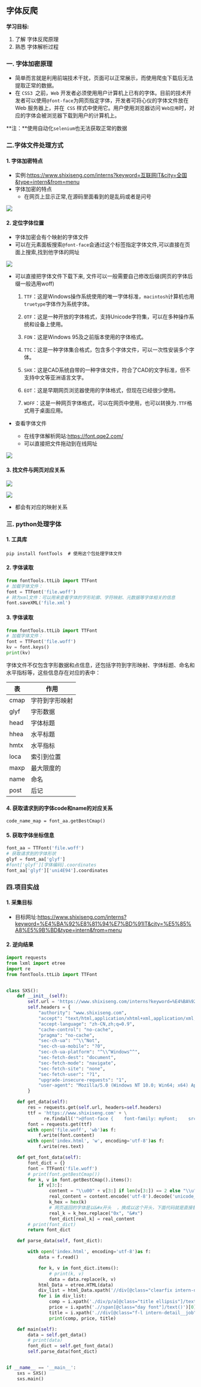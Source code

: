 ## 字体反爬

**学习目标:**

1. 了解 字体反爬原理
2. 熟悉 字体解析过程



### 一. 字体加密原理

- 简单而言就是利用前端技术干扰，页面可以正常展示，而使用爬虫下载后无法提取正常的数据。
- 在 `CSS3 `之前，`Web` 开发者必须使用用户计算机上已有的字体。目前的技术开发者可以使用`@font-face`为网页指定字体，开发者可将心仪的字体文件放在 Web 服务器上，并在` CSS` 样式中使用它。用户使用浏览器访问 `Web应用`时，对应的字体会被浏览器下载到用户的计算机上。

**注：**使用自动化`selenium`也无法获取正常的数据



### 二.字体文件处理方式

#### 1. 字体加密特点

- 实例:https://www.shixiseng.com/interns?keyword=互联网IT&city=全国&type=intern&from=menu 
- 字体加密的特点
  - 在网页上显示正常,在源码里面看到的是乱码或者是问号

![](./images/136.png)

#### 2. 定位字体位置 

- 字体加密会有个映射的字体文件
- 可以在元素面板搜索`@font-face`会通过这个标签指定字体文件,可以直接在页面上搜索,找到他字体的网址

![](./images/137.png)

- 可以直接把字体文件下载下来, 文件可以一般需要自己修改后缀(网页的字体后缀一般选用woff)

  1. `TTF`：这是Windows操作系统使用的唯一字体标准，`macintosh`计算机也用`truetype`字体作为系统字体。

  2. `OTF`：这是一种开放的字体格式，支持Unicode字符集，可以在多种操作系统和设备上使用。

  3. `FON`：这是Windows 95及之前版本使用的字体格式。

  4. `TTC`：这是一种字体集合格式，包含多个字体文件，可以一次性安装多个字体。
  5. `SHX`：这是CAD系统自带的一种字体文件，符合了CAD的文字标准，但不支持中文等亚洲语言文字。
  6. `EOT`：这是早期网页浏览器使用的字体格式，但现在已经很少使用。
  7. `WOFF`：这是一种网页字体格式，可以在网页中使用，也可以转换为`.TTF`格式用于桌面应用。

- 查看字体文件
  - 在线字体解析网站:https://font.qqe2.com/
  - 可以直接把文件拖动到在线网址

![](./images/138.png)

#### 3. 找文件与网页对应关系

![](./images/139.png)

![](./images/140.png)

- 都会有对应的映射关系



### 三. python处理字体

#### 1. 工具库

```
pip install fontTools  # 使用这个包处理字体文件
```

#### 2. 字体读取

```python
from fontTools.ttLib import TTFont
# 加载字体文件：
font = TTFont('file.woff')
# 转为xml文件：可以用来查看字体的字形轮廓、字符映射、元数据等字体相关的信息
font.saveXML('file.xml')
```

#### 3. 字体读取

```python
from fontTools.ttLib import TTFont
# 加载字体文件：
font = TTFont('file.woff')
kv = font.keys()
print(kv)
```



字体文件不仅包含字形数据和点信息，还包括字符到字形映射、字体标题、命名和水平指标等，这些信息存在对应的表中：

| 表   | 作用           |
| ---- | -------------- |
| cmap | 字符到字形映射 |
| glyf | 字形数据       |
| head | 字体标题       |
| hhea | 水平标题       |
| hmtx | 水平指标       |
| loca | 索引到位置     |
| maxp | 最大限度的     |
| name | 命名           |
| post | 后记           |

#### 4. 获取请求到的字体code和name的对应关系

```
code_name_map = font_aa.getBestCmap()
```

#### 5. 获取字体坐标信息

```python
font_aa = TTFont('file.woff')
# 获取请求到的字体形状
glyf = font_aa['glyf']
#font['glyf'][字体编码].coordinates
font_aa['glyf']['uni4E94'].coordinates
```





### 四.项目实战

#### 1. 采集目标

- 目标网址:https://www.shixiseng.com/interns?keyword=%E4%BA%92%E8%81%94%E7%BD%91IT&city=%E5%85%A8%E5%9B%BD&type=intern&from=menu

#### 2. 逆向结果

```python
import requests
from lxml import etree
import re
from fontTools.ttLib import TTFont


class SXS():
    def __init__(self):
        self.url = 'https://www.shixiseng.com/interns?keyword=%E4%BA%92%E8%81%94%E7%BD%91IT&city=%E5%85%A8%E5%9B%BD&type=intern&from=menu'
        self.headers = {
            "authority": "www.shixiseng.com",
            "accept": "text/html,application/xhtml+xml,application/xml;q=0.9,image/avif,image/webp,image/apng,*/*;q=0.8,application/signed-exchange;v=b3;q=0.7",
            "accept-language": "zh-CN,zh;q=0.9",
            "cache-control": "no-cache",
            "pragma": "no-cache",
            "sec-ch-ua": "^\\^Not",
            "sec-ch-ua-mobile": "?0",
            "sec-ch-ua-platform": "^\\^Windows^^",
            "sec-fetch-dest": "document",
            "sec-fetch-mode": "navigate",
            "sec-fetch-site": "none",
            "sec-fetch-user": "?1",
            "upgrade-insecure-requests": "1",
            "user-agent": "Mozilla/5.0 (Windows NT 10.0; Win64; x64) AppleWebKit/537.36 (KHTML, like Gecko) Chrome/121.0.0.0 Safari/537.36"
        }

    def get_data(self):
        res = requests.get(self.url, headers=self.headers)
        ttf = 'https://www.shixiseng.com' + \
              re.findall('">@font-face {    font-family: myFont;    src: url\((.*?)\);}', res.text)[0]
        font = requests.get(ttf)
        with open('file.woff', 'wb')as f:
            f.write(font.content)
        with open('index.html', 'w', encoding='utf-8')as f:
            f.write(res.text)

    def get_font_data(self):
        font_dict = {}
        font = TTFont('file.woff')
        # print(font.getBestCmap())
        for k, v in font.getBestCmap().items():
            if v[3:]:
                content = "\\u00" + v[3:] if len(v[3:]) == 2 else "\\u" + v[3:]
                real_content = content.encode('utf-8').decode('unicode_escape')
                k_hex = hex(k)
                # 网页返回的字体是以&#x开头  ，换成以这个开头，下面代码就是直接替换
                real_k = k_hex.replace("0x", "&#x")
                font_dict[real_k] = real_content
        # print(font_dict)
        return font_dict

    def parse_data(self, font_dict):

        with open('index.html', encoding='utf-8')as f:
            data = f.read()

            for k, v in font_dict.items():
                # print(k, v)
                data = data.replace(k, v)
            html_Data = etree.HTML(data)
            div_list = html_Data.xpath('//div[@class="clearfix intern-detail"]')
            for i in div_list:
                comp = i.xpath('./div/p/a[@class="title ellipsis"]/text()')[0]
                price = i.xpath('.//span[@class="day font"]/text()')[0]
                title = i.xpath('.//div[@class="f-l intern-detail__job"]/p/a[1]/text()')[0]
                print(comp, price, title)

    def main(self):
        data = self.get_data()
        # print(data)
        font_dict = self.get_font_data()
        self.parse_data(font_dict)


if __name__ == '__main__':
    sxs = SXS()
    sxs.main()

```





